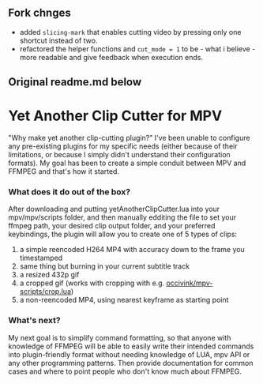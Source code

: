 ## Fork chnges

- added `slicing-mark` that enables cutting video by pressing only one shortcut instead of two.
- refactored the helper functions and `cut_mode = 1` to be - what i believe - more readable and give feedback when execution ends.

## Original readme.md below

# Yet Another Clip Cutter for MPV
"Why make yet another clip-cutting plugin?" I've been unable to configure any pre-existing plugins for my specific needs (either because of their limitations, or because I simply didn't understand their configuration formats). My goal has been to create a simple conduit between MPV and FFMPEG and that's how it started. 

### What does it do out of the box?
After downloading and putting yetAnotherClipCutter.lua into your mpv/mpv/scripts folder, and then manually edditing the file to set your ffmpeg path, your desired clip output folder, and your preferred keybindings, the plugin will allow you to create one of 5 types of clips: 
1) a simple reencoded H264 MP4 with accuracy down to the frame you timestamped
2) same thing but burning in your current subtitle track
3) a resized 432p gif
4) a cropped gif (works with cropping with e.g. [occivink/mpv-scripts/crop.lua](https://github.com/occivink/mpv-scripts/blob/d0390c8e802c2e888ff4a2e1d5e4fb040f855b89/scripts/crop.lua))
5) a non-reencoded MP4, using nearest keyframe as starting point

### What's next?
My next goal is to simplify command formatting, so that anyone with knowledge of FFMPEG will be able to easily write their intended commands into plugin-friendly format without needing knowledge of LUA, mpv API or any other programming patterns. Then provide documentation for common cases and where to point people who don't know much about FFMPEG.
